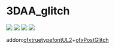 # 3DAA_glitch
<img src = "https://github.com/yuyurigi/image/blob/master/20200517011507%23%23.png">
<img src = "https://github.com/yuyurigi/image/blob/master/20200517011508%23%23.png">
<img src = "https://github.com/yuyurigi/image/blob/master/20200517011509%23%23.png">
<img src = "https://github.com/yuyurigi/image/blob/master/20200517011510%23%23.png">

addon:<a href = "https://github.com/kentaroid/ofxTrueTypeFontUL2">ofxtruetypefontUL2</a>+<a href="https://github.com/maxillacult/ofxPostGlitch">ofxPostGlitch</a>
